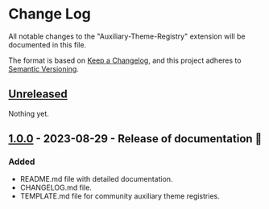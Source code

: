 # Change Log

All notable changes to the "Auxiliary-Theme-Registry" extension will be documented in this file.

The format is based on [Keep a Changelog](https://keepachangelog.com/en/1.0.0/), and this project adheres to [Semantic Versioning](https://semver.org/spec/v2.0.0.html).

## [Unreleased]

Nothing yet.

## [1.0.0] - 2023-08-29 - Release of documentation 📄

### Added

- README.md file with detailed documentation.
- CHANGELOG.md file.
- TEMPLATE.md file for community auxiliary theme registries.

[unreleased]: https://github.com/Codemos-Inc/auxiliary-theme-registry/compare/v1.0.0...HEAD
[1.0.0]: https://github.com/Codemos-Inc/auxiliary-theme-registry/releases/tag/v1.0.0
